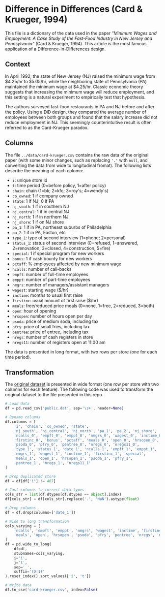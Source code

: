 # Difference in Differences (Card & Krueger, 1994)
This file is a dictionary of the data used in the paper *"Minimum Wages and Employment:
A Case Study of the Fast-Food Industry in New Jersey and Pennsylvania"* (Card & Krueger,
1994). This article is the most famous application of a Difference-in-Differences
design.

## Context
In April 1992, the state of New Jersey (NJ) raised the minimum wage from $4.25/hr to
$5.05/hr, while the neighboring state of Pennsylvania (PA) maintained the minimum wage
at $4.25/hr. Classic economic theory suggests that increasing the minimum wage will
reduce employment, and this setting is a natural experiment to empirically test
that hypothesis.

The authors surveyed fast-food restaurants in PA and NJ before and after the policy.
Using a DiD design, they compared the average number of employees between both groups
and found that the salary increase did not reduce employment in NJ. This seemingly
counterintuitive result is often referred to as the Card-Krueger paradox.

## Columns
The file `../data/card-krueger.csv` contains the raw data of the original paper (with
some minor changes, such as replacing `'.'` with `null`, and converting the data from
wide to longitudinal fromat). The following lists describe the meaning of each column:

- `i`: unique store id
- `t`: time period (0=before policy, 1=after policy)
- `chain`: chain (1=bk; 2=kfc; 3=roy's; 4=wendy's)
- `co_owned`: 1 if company owned
- `state`: 1 if NJ; 0 if PA
- `nj_south`: 1 if in southern NJ
- `nj_central`: 1 if in central NJ
- `nj_north`: 1 if in northern NJ
- `nj_shore`: 1 if on NJ shore
- `pa_1`: 1 if in PA, northeast suburbs of Philadelphia
- `pa_2`: 1 if in PA, Easton, etc
- `type_1`: type of second interview (1=phone; 2=personal)
- `status_1`: status of second interview (0=refused, 1=answered, 2=renovation, 3=closed,
4=construction, 5=fire)
- `special`: 1 if special program for new workers
- `bonus`: 1 if cash bounty for new workers
- `pctaff`: % employees affected by new minimum wage
- `ncalls`: number of call-backs
- `empft`: number of full-time employees
- `emppt`: number of part-time employees
- `nmgrs`: number of managers/assistant managers
- `wagest`: starting wage ($/hr)
- `inctime`: months to usual first raise
- `firstinc`: usual amount of first raise ($/hr)
- `meals`: free/reduced price meals (0=none, 1=free, 2=reduced, 3=both)
- `open`: hour of opening
- `hrsopen`: number of hours open per day
- `psoda`: price of medium soda, including tax
- `pfry`: price of small fries, including tax
- `pentree`: price of entree, including tax
- `nregs`: number of cash registers in store
- `nregs11`: number of registers open at 11:00 am

The data is presented in long format, with two rows per store (one for each time
period).

## Transformation
The [original dataset](https://davidcard.berkeley.edu/data_sets/njmin.zip) is presented
in wide format (one row per store with two columns for each feature). The following code
was used to transform the original dataset to the file presented in this repo.

```python
# Load data
df = pd.read_csv('public.dat', sep='\s+', header=None)

# Rename columns
df.columns = [
    'i', 'chain', 'co_owned', 'state',
    'nj_south', 'nj_central', 'nj_north', 'pa_1', 'pa_2', 'nj_shore',
    'ncalls_0', 'empft_0', 'emppt_0', 'nmgrs_0', 'wagest_0', 'inctime_0',
    'firstinc_0', 'bonus', 'pctaff', 'meals_0', 'open_0', 'hrsopen_0',
    'psoda_0', 'pfry_0', 'pentree_0', 'nregs_0', 'nregs11_0',
    'type_1', 'status_1', 'date_1', 'ncalls_1', 'empft_1', 'emppt_1',
    'nmgrs_1', 'wagest_1', 'inctime_1', 'firstinc_1', 'special',
    'meals_1', 'open_1', 'hrsopen_1', 'psoda_1', 'pfry_1',
    'pentree_1', 'nregs_1', 'nregs11_1'
]

# Drop duplicated store
df = df[df['i'] != 407]

# Cast columns to correct data types
cols_str = list(df.dtypes[df.dtypes == object].index)
df[cols_str] = df[cols_str].replace('.', 'NaN').astype(float)

# Drop columns
df = df.drop(columns=['date_1'])

# Wide to long transformation
cols_varying = [
    'ncalls', 'empft', 'emppt', 'nmgrs', 'wagest', 'inctime', 'firstinc', 
    'meals', 'open', 'hrsopen', 'psoda', 'pfry', 'pentree', 'nregs', 'nregs11'
]
df = pd.wide_to_long(
    df=df,
    stubnames=cols_varying,
    i='i',
    j='t',
    sep='_',
    suffix='(0|1)'
).reset_index().sort_values(['i', 't'])

# Write data
df.to_csv('card-krueger.csv', index=False)
```
